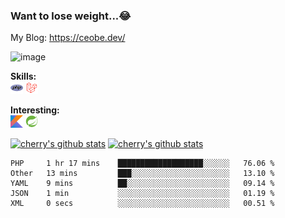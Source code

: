### Want to lose weight...😂

My Blog: https://ceobe.dev/

![image](https://github.com/cr-lgl/cr-lgl/blob/master/image.jpeg?raw=true)

**Skills:**  
<code><img height="20" src="https://raw.githubusercontent.com/github/explore/80688e429a7d4ef2fca1e82350fe8e3517d3494d/topics/php/php.png"></code>
<code><img height="20" src="https://raw.githubusercontent.com/github/explore/5c058a388828bb5fde0bcafd4bc867b5bb3f26f3/topics/laravel/laravel.png"></code>

**Interesting:**  
<code><img height="20" src="https://raw.githubusercontent.com/github/explore/80688e429a7d4ef2fca1e82350fe8e3517d3494d/topics/kotlin/kotlin.png"></code>
<code><img height="20" src="https://raw.githubusercontent.com/github/explore/80688e429a7d4ef2fca1e82350fe8e3517d3494d/topics/spring-boot/spring-boot.png"></code>

[![cherry's github stats](https://github-readme-stats.vercel.app/api?username=cr-lgl)](https://github.com/anuraghazra/github-readme-stats)
[![cherry's github stats](https://github-readme-stats.vercel.app/api/top-langs/?username=cr-lgl&layout=compact)](https://github.com/anuraghazra/github-readme-stats)

<!--START_SECTION:waka-->
```text
PHP     1 hr 17 mins    ███████████████████░░░░░░   76.06 % 
Other   13 mins         ███░░░░░░░░░░░░░░░░░░░░░░   13.10 % 
YAML    9 mins          ██░░░░░░░░░░░░░░░░░░░░░░░   09.14 % 
JSON    1 min           ░░░░░░░░░░░░░░░░░░░░░░░░░   01.19 % 
XML     0 secs          ░░░░░░░░░░░░░░░░░░░░░░░░░   00.51 %
```
<!--END_SECTION:waka-->
